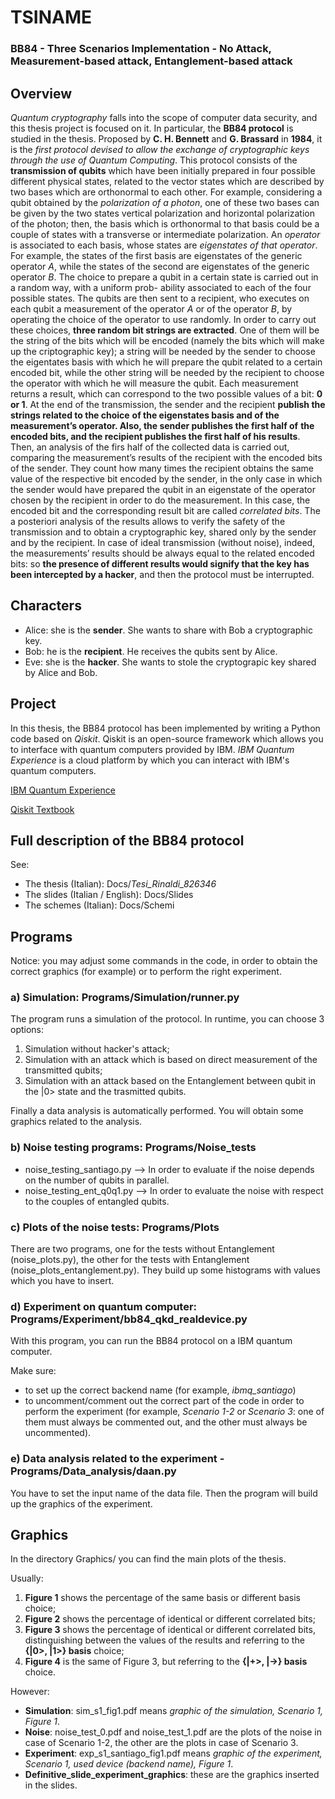 # TSINAME

### BB84 - Three Scenarios Implementation - No Attack, Measurement-based attack, Entanglement-based attack

## Overview


*Quantum cryptography* falls into the scope of computer data security, and this thesis project is
focused on it. In particular, the **BB84 protocol** is studied in the thesis. Proposed by **C. H. Bennett**
and **G. Brassard** in **1984**, it is the *first protocol devised to allow the exchange of cryptographic keys*
*through the use of Quantum Computing*.
This protocol consists of the **transmission of qubits** which have been initially prepared in four
possible different physical states, related to the vector states which are described by two bases which
are orthonormal to each other. For example, considering a qubit obtained by the *polarization of a*
*photon*, one of these two bases can be given by the two states vertical polarization and horizontal
polarization of the photon; then, the basis which is orthonormal to that basis could be a couple of
states with a transverse or intermediate polarization. An *operator* is associated to each basis, whose
states are *eigenstates of that operator*. For example, the states of the first basis are eigenstates of the
generic operator *A*, while the states of the second are eigenstates of the generic operator *B*.
The choice to prepare a qubit in a certain state is carried out in a random way, with a uniform prob-
ability associated to each of the four possible states. The qubits are then sent to a recipient, who
executes on each qubit a measurement of the operator *A* or of the operator *B*, by operating the choice
of the operator to use randomly.
In order to carry out these choices, **three random bit strings are extracted**. One of them will be the
string of the bits which will be encoded (namely the bits which will make up the criptographic key);
a string will be needed by the sender to choose the eigentates basis with which he will prepare the
qubit related to a certain encoded bit, while the other string will be needed by the recipient to choose
the operator with which he will measure the qubit. Each measurement returns a result, which can
correspond to the two possible values of a bit: **0 or 1**.
At the end of the transmission, the sender and the recipient **publish the strings related to the choice**
**of the eigenstates basis and of the measurement’s operator. Also, the sender publishes the first half of**
**the encoded bits, and the recipient publishes the first half of his results**.
Then, an analysis of the firs half of the collected data is carried out, comparing the measurement’s results 
of the recipient with the encoded bits of the sender. They count how many times the recipient
obtains the same value of the respective bit encoded by the sender, in the only case in which the sender
would have prepared the qubit in an eigenstate of the operator chosen by the recipient in order to do
the measurement. In this case, the encoded bit and the corresponding result bit are called *correlated*
*bits*.
The a posteriori analysis of the results allows to verify the safety of the transmission and to obtain
a cryptographic key, shared only by the sender and by the recipient. In case of ideal transmission
(without noise), indeed, the measurements’ results should be always equal to the related encoded bits:
so **the presence of different results would signify that the key has been intercepted by a hacker**, and
then the protocol must be interrupted.

## Characters


* Alice: she is the **sender**. She wants to share with Bob a cryptographic key.
* Bob: he is the **recipient**. He receives the qubits sent by Alice.
* Eve: she is the **hacker**. She wants to stole the cryptograpic key shared by Alice and Bob.


## Project

In this thesis, the BB84 protocol has been implemented by writing a Python code based on *Qiskit*.
Qiskit is an open-source framework which allows you to interface with quantum computers provided by IBM.
*IBM Quantum Experience* is a cloud platform by which you can interact with IBM's quantum computers.

[IBM Quantum Experience](https://www.google.com/search?channel=fs&client=ubuntu&q=ibm+quantum+experience)

[Qiskit Textbook](https://qiskit.org/textbook/preface.html)


Full description of the BB84 protocol
-------------------------------------
See:
* The thesis (Italian): Docs/*Tesi_Rinaldi_826346*
* The slides (Italian / English): Docs/Slides
* The schemes (Italian): Docs/Schemi

## Programs

Notice: you may adjust some commands in the code, in order to obtain the correct graphics (for example) or to perform the right experiment.

### a) Simulation: Programs/Simulation/runner.py

The program runs a simulation of the protocol. In runtime, you can choose 3 options:
1. Simulation without hacker's attack;
2. Simulation with an attack which is based on direct measurement of the transmitted qubits;
3. Simulation with an attack based on the Entanglement between qubit in the |0> state and the trasmitted qubits.

Finally a data analysis is automatically performed. You will obtain some graphics related to the analysis.

### b) Noise testing programs: Programs/Noise_tests

* noise_testing_santiago.py --> In order to evaluate if the noise depends on the number of qubits in parallel.
* noise_testing_ent_q0q1.py --> In order to evaluate the noise with respect to the couples of entangled qubits.

### c) Plots of the noise tests: Programs/Plots

There are two programs, one for the tests without Entanglement (noise_plots.py), 
the other for the tests with Entanglement (noise_plots_entanglement.py).
They build up some histograms with values which you have to insert.

### d) Experiment on quantum computer: Programs/Experiment/bb84_qkd_realdevice.py

With this program, you can run the BB84 protocol on a IBM quantum computer.

Make sure:
* to set up the correct backend name (for example, *ibmq_santiago*)
* to uncomment/comment out the correct part of the code in order to perform the experiment (for example, *Scenario 1-2* or *Scenario 3*: one of them must always be commented out, and the other must always be uncommented).

### e) Data analysis related to the experiment - Programs/Data_analysis/daan.py

You have to set the input name of the data file. Then the program will build up the graphics of the experiment.

## Graphics

In the directory Graphics/ you can find the main plots of the thesis.

Usually:
1. **Figure 1** shows the percentage of the same basis or different basis choice;
2. **Figure 2** shows the percentage of identical or different correlated bits;
3. **Figure 3** shows the percentage of identical or different correlated bits, distinguishing between the values of the results and referring to the **{|0>, |1>} basis** choice;
4. **Figure 4** is the same of Figure 3, but referring to the **{|+>, |->} basis** choice.

However:

* **Simulation**: sim_s1_fig1.pdf means *graphic of the simulation, Scenario 1, Figure 1*.
* **Noise**: noise_test_0.pdf and noise_test_1.pdf are the plots of the noise in case of Scenario 1-2, the other are the plots in case of Scenario 3.
* **Experiment**: exp_s1_santiago_fig1.pdf means *graphic of the experiment, Scenario 1, used device (backend name), Figure 1*.
* **Definitive_slide_experiment_graphics**: these are the graphics inserted in the slides.
